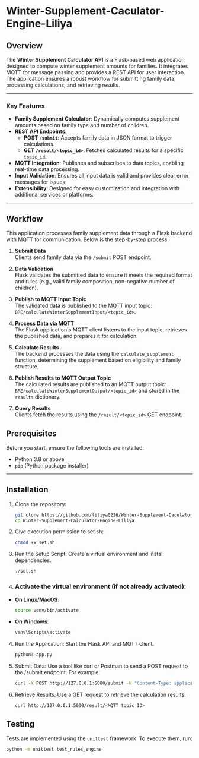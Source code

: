 # Winter-Supplement-Caculator-Engine-Liliya


## Overview

The **Winter Supplement Calculator API** is a Flask-based web application designed to compute winter supplement amounts for families. It integrates MQTT for message passing and provides a REST API for user interaction. The application ensures a robust workflow for submitting family data, processing calculations, and retrieving results.

---

### Key Features

- **Family Supplement Calculator**: Dynamically computes supplement amounts based on family type and number of children.
- **REST API Endpoints**:
  - **POST `/submit`**: Accepts family data in JSON format to trigger calculations.
  - **GET `/result/<topic_id>`**: Fetches calculated results for a specific `topic_id`.
- **MQTT Integration**: Publishes and subscribes to data topics, enabling real-time data processing.
- **Input Validation**: Ensures all input data is valid and provides clear error messages for issues.
- **Extensibility**: Designed for easy customization and integration with additional services or platforms.

---

## Workflow

This application processes family supplement data through a Flask backend with MQTT for communication. Below is the step-by-step process:

1. **Submit Data**  
   Clients send family data via the `/submit` POST endpoint.

2. **Data Validation**  
   Flask validates the submitted data to ensure it meets the required format and rules (e.g., valid family composition, non-negative number of children).

3. **Publish to MQTT Input Topic**  
   The validated data is published to the MQTT input topic:  
   `BRE/calculateWinterSupplementInput/<topic_id>`.

4. **Process Data via MQTT**  
   The Flask application's MQTT client listens to the input topic, retrieves the published data, and prepares it for calculation.

5. **Calculate Results**  
   The backend processes the data using the `calculate_supplement` function, determining the supplement based on eligibility and family structure.

6. **Publish Results to MQTT Output Topic**  
   The calculated results are published to an MQTT output topic:  
   `BRE/calculateWinterSupplementOutput/<topic_id>` and stored in the `results` dictionary.

7. **Query Results**  
   Clients fetch the results using the `/result/<topic_id>` GET endpoint.

## Prerequisites

Before you start, ensure the following tools are installed:

- Python 3.8 or above
- `pip` (Python package installer)

---

## Installation

1. Clone the repository:
   ```bash
   git clone https://github.com/liliya0226/Winter-Supplement-Caculator-Engine-Liliya.git
   cd Winter-Supplement-Calculator-Engine-Liliya
2. Give execution permission to set.sh:
    ```bash
    chmod +x set.sh
3. Run the Setup Script: Create a virtual environment and install dependencies.
    ```bash
    ./set.sh
3. ### Activate the virtual environment (if not already activated):

- **On Linux/MacOS**:
  ```bash
  source venv/bin/activate
- **On Windows**:
  ```bash
  venv\Scripts\activate
4. Run the Application: Start the Flask API and MQTT client.
    ```bash
    python3 app.py
5. Submit Data: Use a tool like curl or Postman to send a POST request to the /submit endpoint. For example:
    ```bash
    curl -X POST http://127.0.0.1:5000/submit -H "Content-Type: application/json" -d '{"id": <MQTT topic ID>", "numberOfChildren": 2, "familyComposition": "couple", "familyUnitInPayForDecember": true}'
6. Retrieve Results: Use a GET request to retrieve the calculation results.
    ```bash
    curl http://127.0.0.1:5000/result/<MQTT topic ID>
## Testing
Tests are implemented using the `unittest` framework. To execute them, run:

```bash
python -m unittest test_rules_engine

